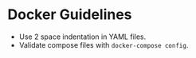 # Docker Guidelines

* Use 2 space indentation in YAML files.
* Validate compose files with `docker-compose config`.
